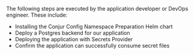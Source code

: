 The following steps are executed by the application developer or DevOps
engineer. These include:
- Installing the Conjur Config Namespace Preparation Helm chart
- Deploy a Postgres backend for our application
- Deploying the application with Secrets Provider
- Confirm the application can successfully consume secret files
